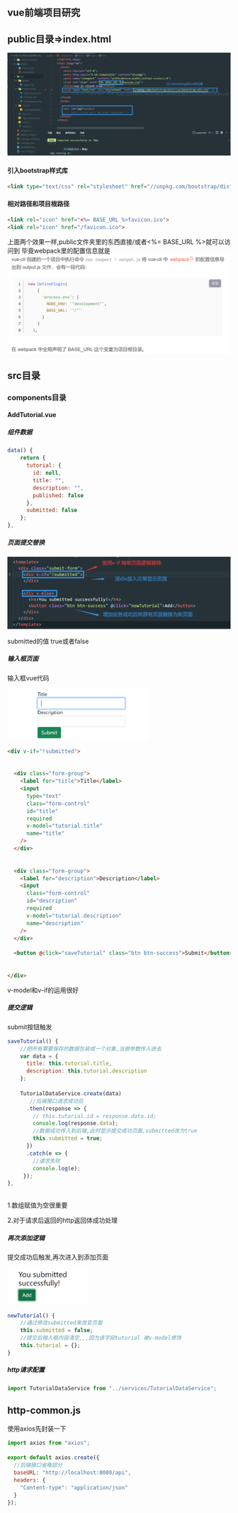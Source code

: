 ## vue前端项目研究

## public目录=>index.html

![image-20220406192817146](vue前端项目研究.assets/image-20220406192817146.png)

#### 引入bootstrap样式库

```html
<link type="text/css" rel="stylesheet" href="//unpkg.com/bootstrap/dist/css/bootstrap.min.css" />
```

#### 相对路径和项目根路径

```html
<link rel="icon" href="<%= BASE_URL %>favicon.ico">
<link rel="icon" href="/favicon.ico">
```

上面两个效果一样,public文件夹里的东西直接/或者<%= BASE_URL %>就可以访问到
毕竟webpack里的配置信息就是
<img src="vue前端项目研究.assets/image-20220406194410727.png" alt="image-20220406194410727" style="zoom:50%;" />

## src目录

### components目录

#### AddTutorial.vue

##### 组件数据

```js
data() {
    return {
      tutorial: {
        id: null,
        title: "",
        description: "",
        published: false
      },
      submitted: false
    };
},
```



##### 页面提交替换

![image-20220406200117412](vue前端项目研究.assets/image-20220406200117412.png)

submitted的值 true或者false



##### 输入框页面

输入框vue代码

<img src="vue前端项目研究.assets/image-20220406204701974.png" alt="image-20220406204701974" style="zoom:33%;" />

```html
<div v-if="!submitted">
    
    
  <div class="form-group">
    <label for="title">Title</label>
    <input
      type="text"
      class="form-control"
      id="title"
      required
      v-model="tutorial.title"
      name="title"
    />
  </div>

    
  <div class="form-group">
    <label for="description">Description</label>
    <input
      class="form-control"
      id="description"
      required
      v-model="tutorial.description"
      name="description"
    />
  </div>
  
  <button @click="saveTutorial" class="btn btn-success">Submit</button>
    
    
</div>
```

v-model和v-if的运用很好



##### 提交逻辑

submit按钮触发

```js
saveTutorial() {
    //把所有需要保存的数据包装成一个对象,当做参数传入进去
    var data = {
      title: this.tutorial.title,
      description: this.tutorial.description
    };

    TutorialDataService.create(data)
       //后端接口请求成功后
      .then(response => {
        // this.tutorial.id = response.data.id;
        console.log(response.data);
        //数据成功传入到后端,此时显示提交成功页面,submitted改为true
        this.submitted = true;
      })
      .catch(e => {
        //请求失败
        console.log(e);
     });
},
 
```

1.数组赋值为空很重要

2.对于请求后返回的http返回体成功处理



##### 再次添加逻辑

提交成功后触发,再次进入到添加页面

<img src="vue前端项目研究.assets/image-20220406225554103.png" alt="image-20220406225554103" style="zoom:33%;" />

```js
newTutorial() {
    //通过修改submitted来改变页面
    this.submitted = false;
    //提交后输入框内容清空,,,因为该字段tutorial 被v-model修饰
    this.tutorial = {};
}
```



##### http请求配置



```js
import TutorialDataService from "../services/TutorialDataService";
```





## http-common.js

使用axios先封装一下

```js
import axios from "axios";

export default axios.create({
  //后端接口省略部分
  baseURL: "http://localhost:8080/api",
  headers: {
    "Content-type": "application/json"
  }
});
```

